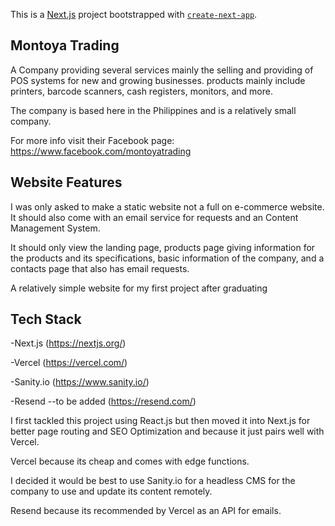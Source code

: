 This is a [Next.js](https://nextjs.org/) project bootstrapped with [`create-next-app`](https://github.com/vercel/next.js/tree/canary/packages/create-next-app).

## Montoya Trading

A Company providing several services mainly the selling and providing of POS systems for new and growing businesses. products mainly include printers, barcode scanners, cash registers, monitors, and more.

The company is based here in the Philippines and is a relatively small company.

For more info visit their Facebook page:  https://www.facebook.com/montoyatrading

## Website Features

I was only asked to make a static website not a full on e-commerce website. It should also come with an email service for requests and an Content Management System.

It should only view the landing page, products page giving information for the products and its specifications, basic information of the company, and a contacts page that also has email requests.

A relatively simple website for my first project after graduating

## Tech Stack

-Next.js (https://nextjs.org/)

-Vercel  (https://vercel.com/)

-Sanity.io (https://www.sanity.io/)

-Resend --to be added (https://resend.com/)

I first tackled this project using React.js but then moved it into Next.js for better page routing and SEO Optimization and because it just pairs well with Vercel.

Vercel because its cheap and comes with edge functions.

I decided it would be best to use Sanity.io for a headless CMS for the company to use and update its content remotely.

Resend because its recommended by Vercel as an API for emails.
